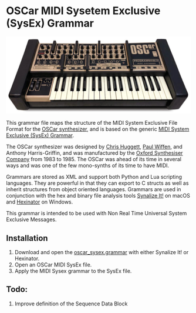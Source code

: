 # OSCar MIDI Sysetem Exclusive (SysEx) Grammar

![OSCar screenshot](https://github.com/codemechanic/oscar-sysex-grammar/blob/main/images/oscar.jpg?raw=true)

This grammar file maps the structure of the MIDI System Exclusive File Format for the [OSCar synthesizer](https://en.wikipedia.org/wiki/OSC_OSCar), and is based on the generic [MIDI System Exclusive (SysEx) Grammar](https://github.com/codemechanic/midi-sysex-grammar).

The OSCar synthesizer was designed by [Chris Huggett](https://en.wikipedia.org/wiki/Chris_Huggett), [Paul Wiffen](http://www.electricityclub.co.uk/synth-guru-interview/), and Anthony Harris-Griffin, and was manufactured by the [Oxford Synthesiser Company](https://en.wikipedia.org/wiki/Oxford_Synthesiser_Company) from 1983 to 1985. The OSCar was ahead of its time in several ways and was one of the few mono-synths of its time to have MIDI.

Grammars are stored as XML and support both Python and Lua scripting languages. They are powerful in that they can export to C structs as well as inherit structures from object oriented languages. Grammars are used in conjunction with the hex and binary file analysis tools [Synalize It!](https://www.synalysis.net) on macOS and [Hexinator](https://hexinator.com) on Windows.

This grammar is intended to be used with Non Real Time Universal System Exclusive Messages.


## Installation
1. Download and open the <a href="https://github.com/codemechanic/oscar-sysex-grammar/blob/main/grammar/oscar_sysex.grammar?raw=true">oscar_sysex.grammar</a> with either Synalize It! or Hexinator.
2. Open an OSCar MIDI SysEx file.
3. Apply the MIDI Sysex grammar to the SysEx file.


## Todo:
1. Improve definition of the Sequence Data Block